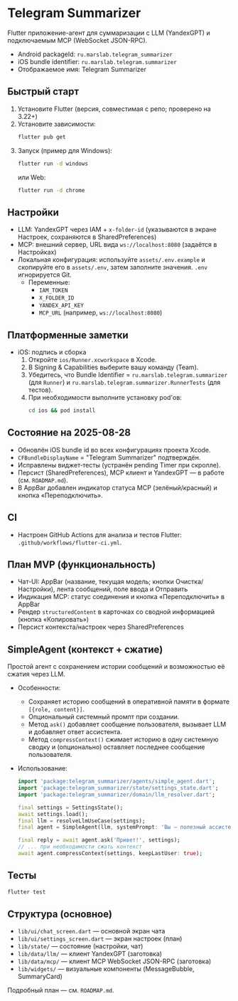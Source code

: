 # Telegram Summarizer

Flutter приложение-агент для суммаризации с LLM (YandexGPT) и подключаемым MCP (WebSocket JSON-RPC).

- Android packageId: `ru.marslab.telegram_summarizer`
- iOS bundle identifier: `ru.marslab.telegram.summarizer`
- Отображаемое имя: Telegram Summarizer

## Быстрый старт

1) Установите Flutter (версия, совместимая с репо; проверено на 3.22+)
2) Установите зависимости:
   ```bash
   flutter pub get
   ```
3) Запуск (пример для Windows):
   ```bash
   flutter run -d windows
   ```
   или Web:
   ```bash
   flutter run -d chrome
   ```

## Настройки
- LLM: YandexGPT через IAM + `x-folder-id` (указываются в экране Настроек, сохраняются в SharedPreferences)
- MCP: внешний сервер, URL вида `ws://localhost:8080` (задаётся в Настройках)
- Локальная конфигурация: используйте `assets/.env.example` и скопируйте его в `assets/.env`, затем заполните значения. `.env` игнорируется Git.
  - Переменные:
    - `IAM_TOKEN`
    - `X_FOLDER_ID`
    - `YANDEX_API_KEY`
    - `MCP_URL` (например, `ws://localhost:8080`)

## Платформенные заметки
- iOS: подпись и сборка
  1) Откройте `ios/Runner.xcworkspace` в Xcode.
  2) В Signing & Capabilities выберите вашу команду (Team).
  3) Убедитесь, что Bundle Identifier = `ru.marslab.telegram.summarizer` (для `Runner`) и `ru.marslab.telegram.summarizer.RunnerTests` (для тестов).
  4) При необходимости выполните установку pod'ов:
     ```bash
     cd ios && pod install
     ```

## Состояние на 2025-08-28
- Обновлён iOS bundle id во всех конфигурациях проекта Xcode.
- `CFBundleDisplayName` = "Telegram Summarizer" подтверждён.
- Исправлены виджет‑тесты (устранён pending Timer при скролле).
- Персист (SharedPreferences), MCP клиент и YandexGPT — в работе (см. `ROADMAP.md`).
- В AppBar добавлен индикатор статуса MCP (зелёный/красный) и кнопка «Переподключить».

## CI
- Настроен GitHub Actions для анализа и тестов Flutter: `.github/workflows/flutter-ci.yml`.

## План MVP (функциональность)
- Чат-UI: AppBar (название, текущая модель; кнопки Очистка/Настройки), лента сообщений, поле ввода и Отправить
- Индикация MCP: статус соединения и кнопка «Переподключить» в AppBar
- Рендер `structuredContent` в карточках со сводной информацией (кнопка «Копировать»)
- Персист контекста/настроек через SharedPreferences

## SimpleAgent (контекст + сжатие)
Простой агент с сохранением истории сообщений и возможностью её сжатия через LLM.

- Особенности:
  - Сохраняет историю сообщений в оперативной памяти в формате `[{role, content}]`.
  - Опциональный системный промпт при создании.
  - Метод `ask()` добавляет сообщение пользователя, вызывает LLM и добавляет ответ ассистента.
  - Метод `compressContext()` сжимает историю в одну системную сводку и (опционально) оставляет последнее сообщение пользователя.

- Использование:
  ```dart
  import 'package:telegram_summarizer/agents/simple_agent.dart';
  import 'package:telegram_summarizer/state/settings_state.dart';
  import 'package:telegram_summarizer/domain/llm_resolver.dart';

  final settings = SettingsState();
  await settings.load();
  final llm = resolveLlmUseCase(settings);
  final agent = SimpleAgent(llm, systemPrompt: 'Вы — полезный ассистент.');

  final reply = await agent.ask('Привет!', settings);
  // ... при необходимости сжать контекст
  await agent.compressContext(settings, keepLastUser: true);
  ```

## Тесты
```bash
flutter test
```

## Структура (основное)
- `lib/ui/chat_screen.dart` — основной экран чата
- `lib/ui/settings_screen.dart` — экран настроек (план)
- `lib/state/` — состояние (настройки, чат)
- `lib/data/llm/` — клиент YandexGPT (заготовка)
- `lib/data/mcp/` — клиент MCP WebSocket JSON-RPC (заготовка)
- `lib/widgets/` — визуальные компоненты (MessageBubble, SummaryCard)

Подробный план — см. `ROADMAP.md`.
